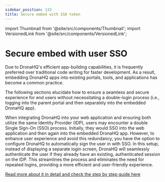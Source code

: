 ```yaml
---
sidebar_position: 133
title: Secure embed with SSO token
---
```


import Thumbnail from '@site/src/components/Thumbnail';
import VersionedLink from '@site/src/components/VersionedLink';

# Secure embed with user SSO

Due to DronaHQ's efficient app-building capabilities, it is frequently preferred over traditional code writing for faster development. As a result, embedding DronaHQ apps into existing portals, tools, and applications has become a common practice.

The following sections elucidate how to ensure a seamless and secure experience for end users without necessitating a double-login process (i.e., logging into the parent portal and then separately into the embedded DronaHQ app).

When integrating DronaHQ into your web application and ensuring both utilize the same Identity Provider (IDP), users may encounter a double Single Sign-On (SSO) process. Initially, they would SSO into the web application and then again into the embedded DronaHQ app. However, to enhance user experience and avoid this redundancy, you have the option to configure DronaHQ to automatically sign the user in with SSO. In this setup, instead of displaying a separate login screen, DronaHQ will seamlessly authenticate the user if they already have an existing, authenticated session on the IDP. This streamlines the process and eliminates the need for repeated logins, providing a more efficient and user-friendly experience.

[Read more about it in detail and check the step by step guide here](../secure-embed)